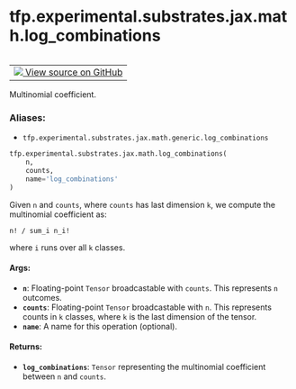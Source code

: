 <div itemscope itemtype="http://developers.google.com/ReferenceObject">
<meta itemprop="name" content="tfp.experimental.substrates.jax.math.log_combinations" />
<meta itemprop="path" content="Stable" />
</div>

# tfp.experimental.substrates.jax.math.log_combinations


<table class="tfo-notebook-buttons tfo-api" align="left">

<td>
  <a target="_blank" href="https://github.com/tensorflow/probability/blob/master/tensorflow_probability/python/experimental/substrates/jax/math/generic.py">
    <img src="https://www.tensorflow.org/images/GitHub-Mark-32px.png" />
    View source on GitHub
  </a>
</td></table>



Multinomial coefficient.

### Aliases:

* `tfp.experimental.substrates.jax.math.generic.log_combinations`


``` python
tfp.experimental.substrates.jax.math.log_combinations(
    n,
    counts,
    name='log_combinations'
)
```



<!-- Placeholder for "Used in" -->

Given `n` and `counts`, where `counts` has last dimension `k`, we compute
the multinomial coefficient as:

```n! / sum_i n_i!```

where `i` runs over all `k` classes.

#### Args:


* <b>`n`</b>: Floating-point `Tensor` broadcastable with `counts`. This represents `n`
  outcomes.
* <b>`counts`</b>: Floating-point `Tensor` broadcastable with `n`. This represents
  counts in `k` classes, where `k` is the last dimension of the tensor.
* <b>`name`</b>: A name for this operation (optional).


#### Returns:


* <b>`log_combinations`</b>: `Tensor` representing the multinomial coefficient between
  `n` and `counts`.
